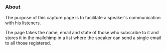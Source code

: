 ### About


The purpose of this capture page is to facilitate a speaker's communication with his listeners.

The page takes the name, email and state of those who subscribe to it and stores it in the mailchimp in a list where the speaker can send a single email to all those registered.
